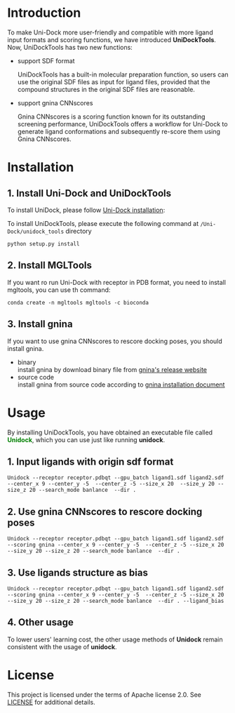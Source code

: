 # Introduction
To make Uni-Dock more user-friendly and compatible with more ligand input formats and scoring functions, we have introduced **UniDockTools**.    
Now, UniDockTools has two new functions:
- support SDF format
  
  UniDockTools has a built-in molecular preparation function, so users can use the original SDF files as input for ligand files, provided that the compound structures in the original SDF files are reasonable.  
  
- support gnina CNNscores 
  
  Gnina CNNscores is a scoring function known for its outstanding screening performance, UniDockTools offers a workflow for Uni-Dock to generate ligand conformations and subsequently re-score them using Gnina CNNscores.  

# Installation

## 1. Install Uni-Dock and UniDockTools
To install UniDock, please follow [Uni-Dock installation](../unidock/README.md): 

To install UniDockTools, please execute the  following command at ```/Uni-Dock/unidock_tools``` directory

```python setup.py install```


## 2. Install MGLTools

If you want ro run Uni-Dock with receptor in PDB format, you need to install mgltools, you can use th command:  

```conda create -n mgltools mgltools -c bioconda```
    

## 3. Install gnina
If you want to use gnina CNNscores to rescore docking poses, you should install gnina.
- binary   
install gnina by download binary file from [gnina's release website](https://github.com/gnina/gnina/releases)
- source code  
install gnina from source code according to [gnina installation document](https://github.com/gnina/gnina#installation)

# Usage   
By installing UniDockTools, you have obtained an executable file called <span style="color:green">**Unidock**</span>, which you can use just like running **unidock**.

## 1. Input ligands with origin sdf format

```Unidock --receptor receptor.pdbqt --gpu_batch ligand1.sdf ligand2.sdf --center_x 9 --center_y -5  --center_z -5 --size_x 20  --size_y 20 --size_z 20 --search_mode banlance  --dir .```



## 2. Use gnina CNNscores to rescore docking poses

```Unidock --receptor receptor.pdbqt --gpu_batch ligand1.sdf ligand2.sdf  --scoring gnina --center_x 9 --center_y -5  --center_z -5 --size_x 20  --size_y 20 --size_z 20 --search_mode banlance  --dir . ```


## 3. Use ligands structure as bias
 
```Unidock --receptor receptor.pdbqt --gpu_batch ligand1.sdf ligand2.sdf  --scoring gnina --center_x 9 --center_y -5  --center_z -5 --size_x 20  --size_y 20 --size_z 20 --search_mode banlance  --dir . --ligand_bias```

## 4. Other usage

To lower users' learning cost, the other usage methods of **Unidock** remain consistent with the usage of **unidock**.


# License

This project is licensed under the terms of Apache license 2.0. See [LICENSE](./LICENSE) for additional details.

